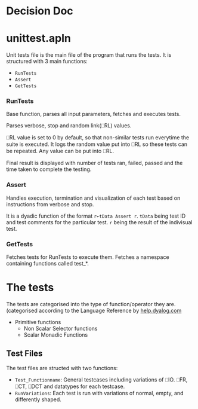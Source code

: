 # Decision Doc

# unittest.apln

Unit tests file is the main file of the program that runs the tests. It is structured with 3 main functions:
- `RunTests`
- `Assert`
- `GetTests`

### RunTests
Base function, parses all input parameters, fetches and executes tests.

Parses verbose, stop and random link(⎕RL) values.

⎕RL value is set to 0 by default, so that non-similar tests run everytime the suite is executed. It logs the random value put into ⎕RL so these tests can be repeated. Any value can be put into ⎕RL.

Final result is displayed with number of tests ran, failed, passed and the time taken to complete the testing.

### Assert
Handles execution, termination and visualization of each test based on instructions from verbose and stop.

It is a dyadic function of the format `r←tData Assert r`. `tData` being test ID and test comments for the particular test. `r` being the result of the indivisual test.

### GetTests
Fetches tests for RunTests to execute them. Fetches a namespace containing functions called test_*.

# The tests
The tests are categorised into the type of function/operator they are. (categorised according to the Language Reference by [help.dyalog.com](https://help.dyalog.com/latest/)
- Primitive functions
    - Non Scalar Selector functions
    - Scalar Monadic Functions

## Test Files

The test files are structed with two functions:
- `Test_Functionname`: General testcases including variations of ⎕IO. ⎕FR, ⎕CT, ⎕DCT and datatypes for each testcase.
- `RunVariations`: Each test is run with variations of normal, empty, and differently shaped.
